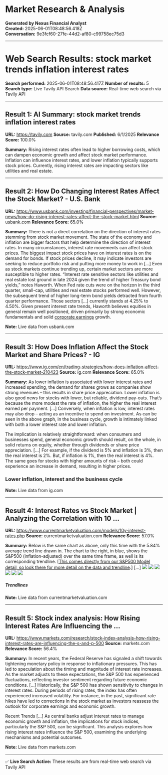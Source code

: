 # Market Research & Analysis

**Generated by Nexus Financial Analyst**  
**Created:** 2025-06-01T08:48:56.418Z  
**Conversation:** 9e3fcf60-27fe-44d2-af80-c99758ec75d3

---

# Web Search Results: stock market trends inflation interest rates

**Search performed:** 2025-06-01T08:48:56.417Z
**Number of results:** 5
**Search type:** Live Tavily API Search
**Data source:** Real-time web search via Tavily API

---

## Result 1: AI Summary: stock market trends inflation interest rates

**URL:** https://tavily.com
**Source:** tavily.com
**Published:** 6/1/2025
**Relevance Score:** 100.0%

**Summary:** Rising interest rates often lead to higher borrowing costs, which can dampen economic growth and affect stock market performance. Inflation can influence interest rates, and lower inflation typically supports stock prices. Currently, rising interest rates are impacting sectors like utilities and real estate.


---

## Result 2: How Do Changing Interest Rates Affect the Stock Market? - U.S. Bank

**URL:** https://www.usbank.com/investing/financial-perspectives/market-news/how-do-rising-interest-rates-affect-the-stock-market.html
**Source:** usbank.com
**Relevance Score:** 65.0%

**Summary:** There is not a direct correlation on the direction of interest rates stemming from stock market movement. The state of the economy and inflation are bigger factors that help determine the direction of interest rates. In many circumstances, interest rate movements can affect stock prices. The biggest impact stock prices have on interest rates is on the demand for bonds. If stock prices decline, it may indicate investors are seeking to reduce portfolio risk and putting more money to work in [...] Even as stock markets continue trending up, certain market sectors are more susceptible to higher rates. “Interest rate sensitive sectors like utilities and real estate lost ground in late 2024 given the trend of higher Treasury bond yields,” notes Haworth. When Fed rate cuts were on the horizon in the third quarter, small-cap, utilities and real estate stocks performed well. However, the subsequent trend of higher long-term bond yields detracted from fourth quarter performance. Those sectors [...] currently stands at 4.25% to 4.50%. Given present interest rate trends, Haworth believes equities in general remain well positioned, driven primarily by strong economic fundamentals and solid [corporate earnings](https://www.usbank.com/investing/financial-perspectives/market-news/focus-on-corporate-earnings.html) growth.

**Note:** Live data from usbank.com

---

## Result 3: How Does Inflation Affect the Stock Market and Share Prices? - IG

**URL:** https://www.ig.com/en/trading-strategies/how-does-inflation-affect-the-stock-market-210423
**Source:** ig.com
**Relevance Score:** 65.0%

**Summary:** As lower inflation is associated with lower interest rates and increased spending, the demand for shares grows as companies show strong revenues – this results in share price appreciation. Lower inflation is also good news for stocks with lower, but reliable, dividend pay-outs. That’s because the more modest the rate of inflation, the higher the real interest earned per payment. [...] Conversely, when inflation is low, interest rates may also drop – acting as an incentive to spend on investment. As can be seen in the above graph, in the business cycle, growth is intimately linked with both a lower interest rate and lower inflation.

The implication is relatively straightforward: when consumers and businesses spend, general economic growth should result, on the whole, in solid returns on equity, whether through dividends or share price appreciation. [...] For example, if the dividend is 5% and inflation is 3%, then the real interest is 2%. But, if inflation is 1%, then the real interest is 4%. The same goes for stocks with higher amounts of risk – both could experience an increase in demand, resulting in higher prices.

### Lower inflation, interest and the business cycle

**Note:** Live data from ig.com

---

## Result 4: Interest Rates vs Stock Market | Analyzing the Correlation with 10 ...

**URL:** https://www.currentmarketvaluation.com/models/10y-interest-rates.php
**Source:** currentmarketvaluation.com
**Relevance Score:** 57.0%

**Summary:** Below is the same chart as above, only this time with the 5.84% average trend line drawn in. The chart to the right, in blue, shows the S&P500 (inflation-adjusted) over the same time frame, as well is its corresponding trendline. [[This comes directly from our S&P500 Model detail, so look there for more detail on the data and trendline](https://www.currentmarketvaluation.com/models/s&p500-mean-reversion.php "CMV - S&P500 Mean Reversion Model").] [...] ![](https://cmv.imgix.net/assets/icon-calendar.png?w=150&dpr=2&fm=webp&q=50)
![](https://cmv.imgix.net/assets/icon-gauge.png?w=150&dpr=2&fm=webp&q=50)
![](https://cmv.imgix.net/assets/icon-dashboard.png?w=150&dpr=2&fm=webp&q=50)
![](https://cmv.imgix.net/assets/icon-correlation.png?w=150&dpr=2&fm=webp&q=50)
![](https://cmv.imgix.net/assets/icon-download.png?w=150&dpr=2&fm=webp&q=50)
![](https://cmv.imgix.net/assets/icon-free-trial.png?w=150&dpr=2&fm=webp&q=50)

##### Trendlines

**Note:** Live data from currentmarketvaluation.com

---

## Result 5: Stock index analysis: How Rising Interest Rates Are Influencing the ...

**URL:** https://www.markets.com/research/stock-index-analysis-how-rising-interest-rates-are-influencing-the-s-and-p-500
**Source:** markets.com
**Relevance Score:** 56.4%

**Summary:** In recent years, the Federal Reserve has signaled a shift towards tightening monetary policy in response to inflationary pressures. This has led to speculation about the timing and magnitude of interest rate increases. As the market adjusts to these expectations, the S&P 500 has experienced fluctuations, reflecting investor sentiment regarding future economic conditions. [...] Historically, the S&P 500 has shown sensitivity to changes in interest rates. During periods of rising rates, the index has often experienced increased volatility. For instance, in the past, significant rate hikes have led to corrections in the stock market as investors reassess the outlook for corporate earnings and economic growth.  
  
Recent Trends [...] As central banks adjust interest rates to manage economic growth and inflation, the implications for stock indices, particularly the S&P 500, can be significant. This analysis explores how rising interest rates influence the S&P 500, examining the underlying mechanisms and potential outcomes.

**Note:** Live data from markets.com

---


✅ **Live Search Active:** These results are from real-time web search via Tavily API
